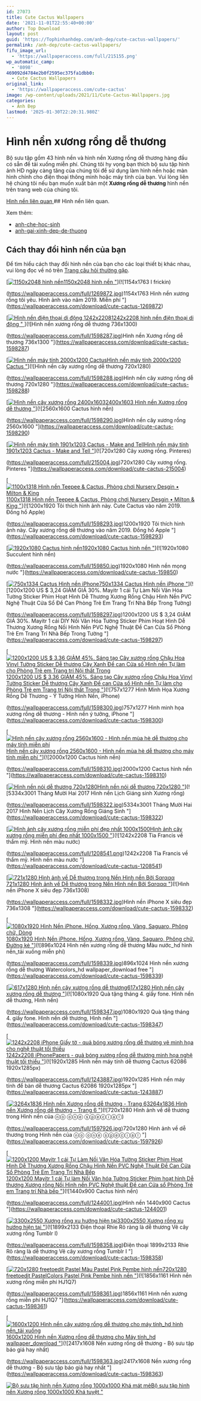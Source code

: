 ```yaml
---
id: 27073
title: Cute Cactus Wallpapers
date: '2021-11-01T22:55:40+00:00'
author: Top Download
layout: post
guid: 'https://Tophinhanhdep.com/anh-dep/cute-cactus-wallpapers/'
permalink: /anh-dep/cute-cactus-wallpapers/
fifu_image_url:
  - 'https://wallpaperaccess.com/full/215155.png'
wp_automatic_camp:
  - '8098'
469092d4784e2b0f2595ec375fa1dbb0:
  - Cute Cactus Wallpapers
original_link:
  - 'https://wallpaperaccess.com/cute-cactus'
image: /wp-content/uploads/2021/11/Cute-Cactus-Wallpapers.jpg
categories:
  - Ảnh Đẹp
lastmod: '2025-01-30T22:20:31.980Z'
---
```

# Hình nền xương rồng dễ thương

Bộ sưu tập gồm 43 hình nền và hình nền Xương rồng dễ thương hàng đầu có sẵn để tải xuống miễn phí. Chúng tôi hy vọng bạn thích bộ sưu tập hình ảnh HD ngày càng tăng của chúng tôi để sử dụng làm hình nền hoặc màn hình chính cho điện thoại thông minh hoặc máy tính của bạn. Vui lòng liên hệ chúng tôi nếu bạn muốn xuất bản một **Xương rồng dễ thương** hình nền trên trang web của chúng tôi.

[Hình nền liên quan ](#related) ## Hình nền liên quan.

   
 Xem thêm:

   
- [anh-che-hoc-sinh](https://tophinhanhdep.com/anh-che/anh-che-hoc-sinh/)
- [anh-gai-xinh-dep-de-thuong](https://tophinhanhdep.com/gai-xinh/anh-gai-xinh-dep-de-thuong/)

## Cách thay đổi hình nền của bạn

Để tìm hiểu cách thay đổi hình nền của bạn cho các loại thiết bị khác nhau, vui lòng đọc về nó trên [Trang câu hỏi thường gặp](https://tophinhanhdep.com/faq/).

  
[[![1150x2048 hình nền](https://wallpaperaccess.com/full/215155.png)1150x2048 hình nền "](https://wallpaperaccess.com/download/cute-cactus-215155)](![1154x1763 I frickin)

(https://wallpaperaccess.com/full/1269872.jpg)1154x1763 Hình nền xương rồng tôi yêu. Hình ảnh vào năm 2019. Miễn phí "](https://wallpaperaccess.com/download/cute-cactus-1269872)

[[![Hình nền điện thoại di động 1242x2208](https://wallpaperaccess.com/full/1598286.jpg)1242x2208 hình nền điện thoại di động " ](https://wallpaperaccess.com/download/cute-cactus-1598286)](![Hình nền xương rồng dễ thương 736x1300)

(https://wallpaperaccess.com/full/1598287.jpg)Hình nền Xương rồng dễ thương 736x1300 "](https://wallpaperaccess.com/download/cute-cactus-1598287)

[[![Hình nền máy tính 2000x1200 Cactus](https://wallpaperaccess.com/full/1243867.jpg)Hình nền máy tính 2000x1200 Cactus "](https://wallpaperaccess.com/download/cute-cactus-1243867)](![Hình nền cây xương rồng dễ thương 720x1280)

(https://wallpaperaccess.com/full/1598288.jpg)Hình nền cây xương rồng dễ thương 720x1280 "](https://wallpaperaccess.com/download/cute-cactus-1598288)

[[![Hình nền cây xương rồng 2400x1603](https://wallpaperaccess.com/full/1422290.jpg)2400x1603 Hình nền Xương rồng dễ thương "](https://wallpaperaccess.com/download/cute-cactus-1422290)](![2560x1600 Cactus hình nền)

(https://wallpaperaccess.com/full/1598290.jpg)Hình nền cây xương rồng 2560x1600 "](https://wallpaperaccess.com/download/cute-cactus-1598290)

[[![Hình nền máy tính 1901x1203 Cactus - Make and Tell](https://wallpaperaccess.com/full/159911.jpg)Hình nền máy tính 1901x1203 Cactus - Make and Tell "](https://wallpaperaccess.com/download/cute-cactus-159911)](![720x1280 Cây xương rồng.  Pinteres)

(https://wallpaperaccess.com/full/215004.jpg)720x1280 Cây xương rồng. Pinteres "](https://wallpaperaccess.com/download/cute-cactus-215004)

[[![1100x1318 Hình nền Teepee & Cactus, Phòng chơi Nursery Desgin • Milton & King](https://wallpaperaccess.com/full/1516178.jpg)1100x1318 Hình nền Teepee &amp; Cactus, Phòng chơi Nursery Desgin • Milton &amp; King "](https://wallpaperaccess.com/download/cute-cactus-1516178)](![1200x1920 Tôi thích hình ảnh này.  Cute Cactus vào năm 2019. Đồng hồ Apple)

(https://wallpaperaccess.com/full/1598293.jpg)1200x1920 Tôi thích hình ảnh này. Cây xương rồng dễ thương vào năm 2019. Đồng hồ Apple "](https://wallpaperaccess.com/download/cute-cactus-1598293)

[[![1920x1080 Cactus hình nền](https://wallpaperaccess.com/full/214994.jpg)1920x1080 Cactus hình nền "](https://wallpaperaccess.com/download/cute-cactus-214994)](![1920x1080 Succulent hình nền)

(https://wallpaperaccess.com/full/159850.jpg)1920x1080 Hình nền mọng nước "](https://wallpaperaccess.com/download/cute-cactus-159850)

[[![750x1334 Cactus Hình nền iPhone](https://wallpaperaccess.com/full/1598296.png)750x1334 Cactus Hình nền iPhone "](https://wallpaperaccess.com/download/cute-cactus-1598296)](![1200x1200 US $ 3,24 GIẢM GIÁ 30%.  Mayitr 1 cái Tự Làm Nồi Văn Hóa Tường Sticker Phim Hoạt Hình Dễ Thương Xương Rồng Chậu Hình Nền PVC Nghệ Thuật Cửa Sổ Đề Can Phòng Trẻ Em Trang Trí Nhà Bếp Trong Tường)

(https://wallpaperaccess.com/full/1598297.jpg)1200x1200 US $ 3,24 GIẢM GIÁ 30%. Mayitr 1 cái DIY Nồi Văn Hóa Tường Sticker Phim Hoạt Hình Dễ Thương Xương Rồng Nồi Hình Nền PVC Nghệ Thuật Đề Can Cửa Sổ Phòng Trẻ Em Trang Trí Nhà Bếp Trong Tường "](https://wallpaperaccess.com/download/cute-cactus-1598297)

[[![1200x1200 US $ 3,36 GIẢM 45%.  Sáng tạo Cây xương rồng Chậu Hoa Vinyl Tường Sticker Dễ thương Cây Xanh Đề can Cửa sổ Hình nền Tự làm cho Phòng Trẻ em Trang trí Nội thất Trong](https://wallpaperaccess.com/full/1598298.jpg)1200x1200 US $ 3,36 GIẢM 45%. Sáng tạo Cây xương rồng Chậu Hoa Vinyl Tường Sticker Dễ thương Cây Xanh Đề can Cửa sổ Hình nền Tự làm cho Phòng Trẻ em Trang trí Nội thất Trong "](https://wallpaperaccess.com/download/cute-cactus-1598298)](![757x1277 Hình Minh Họa Xương Rồng Dễ Thương - Ý Tưởng Hình Nền, iPhone)

(https://wallpaperaccess.com/full/1598300.jpg)757x1277 Hình minh họa xương rồng dễ thương - Hình nền ý tưởng, iPhone "](https://wallpaperaccess.com/download/cute-cactus-1598300)

[[![Hình nền cây xương rồng 2560x1600 - Hình nền mùa hè dễ thương cho máy tính miễn phí](https://wallpaperaccess.com/full/1178088.jpg)Hình nền cây xương rồng 2560x1600 - Hình nền mùa hè dễ thương cho máy tính miễn phí "](https://wallpaperaccess.com/download/cute-cactus-1178088)](![2000x1200 Cactus hình nền)

(https://wallpaperaccess.com/full/1598310.jpg)2000x1200 Cactus hình nền "](https://wallpaperaccess.com/download/cute-cactus-1598310)

[[![Hình nền nói dễ thương 720x1280](https://wallpaperaccess.com/full/1598312.jpg)Hình nền nói dễ thương 720x1280 "](https://wallpaperaccess.com/download/cute-cactus-1598312)](![5334x3001 Tháng Mười Hai 2017 Hình nền Lịch Giáng sinh Xương rồng)

(https://wallpaperaccess.com/full/1598322.jpg)5334x3001 Tháng Mười Hai 2017 Hình Nền Lịch Cây Xương Rồng Giáng Sinh "](https://wallpaperaccess.com/download/cute-cactus-1598322)

[[![Hình ảnh cây xương rồng miễn phí đẹp nhất 1000x1500](https://wallpaperaccess.com/full/1208681.jpg)Hình ảnh cây xương rồng miễn phí đẹp nhất 1000x1500 "](https://wallpaperaccess.com/download/cute-cactus-1208681)](![1242x2208 Tia Francis về thẩm mỹ.  Hình nền màu nước)

(https://wallpaperaccess.com/full/1208541.png)1242x2208 Tia Francis về thẩm mỹ. Hình nền màu nước "](https://wallpaperaccess.com/download/cute-cactus-1208541)

[[![721x1280 Hình ảnh về Dễ thương trong Nền Hình nền Bởi Sαrααα](https://wallpaperaccess.com/full/1422288.jpg)721x1280 Hình ảnh về Dễ thương trong Nền Hình nền Bởi Sαrααα "](https://wallpaperaccess.com/download/cute-cactus-1422288)](![Hình nền iPhone X siêu đẹp 736x1308)

(https://wallpaperaccess.com/full/1598332.jpg)Hình nền iPhone X siêu đẹp 736x1308 "](https://wallpaperaccess.com/download/cute-cactus-1598332)

[[![1080x1920 Hình Nền iPhone.  Hồng, Xương rồng, Vàng, Saguaro, Phông chữ, Dòng](https://wallpaperaccess.com/full/1598334.jpg)1080x1920 Hình Nền iPhone. Hồng, Xương rồng, Vàng, Saguaro, Phông chữ, Đường kẻ "](https://wallpaperaccess.com/download/cute-cactus-1598334)](![896x1024 Hình nền xương rồng dễ thương Màu nước_hd hình nền_tải xuống miễn phí)

(https://wallpaperaccess.com/full/1598339.jpg)896x1024 Hình nền xương rồng dễ thương Watercolors\_hd wallpaper\_download free "](https://wallpaperaccess.com/download/cute-cactus-1598339)

[[![617x1280 Hình nền cây xương rồng dễ thương](https://wallpaperaccess.com/full/1598346.jpg)617x1280 Hình nền cây xương rồng dễ thương "](https://wallpaperaccess.com/download/cute-cactus-1598346)](![1080x1920 Quà tặng tháng 4.  giấy fone.  Hình nền dễ thương, Hình nền)

(https://wallpaperaccess.com/full/1598347.jpg)1080x1920 Quà tặng tháng 4. giấy fone. Hình nền dễ thương, Hình nền "](https://wallpaperaccess.com/download/cute-cactus-1598347)

[[![1242x2208 iPhone Giấy tờ - quả bóng xương rồng dễ thương vẽ minh họa cho nghệ thuật tối thiểu](https://wallpaperaccess.com/full/1598348.jpg)1242x2208 iPhonePapers - quả bóng xương rồng dễ thương minh họa nghệ thuật tối thiểu "](https://wallpaperaccess.com/download/cute-cactus-1598348)](![1920x1285 Hình nền máy tính dễ thương Cactus 62086 1920x1285px)

(https://wallpaperaccess.com/full/1243887.jpg)1920x1285 Hình nền máy tính để bàn dễ thương Cactus 62086 1920x1285px "](https://wallpaperaccess.com/download/cute-cactus-1243887)

[[![3264x1836 Hình nền Xương rồng dễ thương - Trang 6](https://wallpaperaccess.com/full/1598353.jpg)3264x1836 Hình nền Xương rồng dễ thương - Trang 6 "](https://wallpaperaccess.com/download/cute-cactus-1598353)](![720x1280 Hình ảnh về dễ thương trong Hình nền của ⓝⓞ ⓞⓝⓔ ⓢⓟⓔⓒⓘⓐⓛ)

(https://wallpaperaccess.com/full/1597926.jpg)720x1280 Hình ảnh về dễ thương trong Hình nền của ⓝⓞ ⓞⓝⓔ ⓢⓟⓔⓒⓘⓐⓛ "](https://wallpaperaccess.com/download/cute-cactus-1597926)

[[![1200x1200 Mayitr 1 cái Tự Làm Nồi Văn Hóa Tường Sticker Phim Hoạt Hình Dễ Thương Xương Rồng Chậu Hình Nền PVC Nghệ Thuật Đề Can Cửa Sổ Phòng Trẻ Em Trang Trí Nhà Bếp](https://wallpaperaccess.com/full/1598355.jpg)1200x1200 Mayitr 1 cái Tự làm Nồi Văn hóa Tường Sticker Phim hoạt hình Dễ thương Xương rồng Nồi Hình nền PVC Nghệ thuật Đề can Cửa sổ Phòng Trẻ em Trang trí Nhà bếp "](https://wallpaperaccess.com/download/cute-cactus-1598355)](![1440x900 Cactus hình nền)

(https://wallpaperaccess.com/full/1244001.jpg)Hình nền 1440x900 Cactus "](https://wallpaperaccess.com/download/cute-cactus-1244001)

[[![3300x2550 Xương rồng xu hướng hiện tại](https://wallpaperaccess.com/full/1598357.jpg)3300x2550 Xương rồng xu hướng hiện tại "](https://wallpaperaccess.com/download/cute-cactus-1598357)](![1899x2133 Điện thoại Rhie Rõ ràng là dễ thương Vẽ cây xương rồng Tumblr I)

(https://wallpaperaccess.com/full/1598358.jpg)Điện thoại 1899x2133 Rhie Rõ ràng là dễ thương Vẽ cây xương rồng Tumblr I "](https://wallpaperaccess.com/download/cute-cactus-1598358)

[[![720x1280 freetoedit Pastel Màu Pastel Pink Pembe hình nền](https://wallpaperaccess.com/full/1234784.png)720x1280 freetoedit PastelColors Pastel Pink Pembe hình nền "](https://wallpaperaccess.com/download/cute-cactus-1234784)](![1856x1161 Hình nền xương rồng miễn phí HJ1Q7)

(https://wallpaperaccess.com/full/1598361.jpg)1856x1161 Hình nền xương rồng miễn phí HJ1Q7 "](https://wallpaperaccess.com/download/cute-cactus-1598361)

[[![1600x1200 Hình nền cây xương rồng dễ thương cho máy tính_hd hình nền_tải xuống](https://wallpaperaccess.com/full/1598362.jpg)1600x1200 Hình nền Xương rồng dễ thương cho Máy tính\_hd wallpaper\_download "](https://wallpaperaccess.com/download/cute-cactus-1598362)](![2417x1608 Nền xương rồng dễ thương - Bộ sưu tập báo giá hay nhất)

(https://wallpaperaccess.com/full/1598363.jpg)2417x1608 Nền xương rồng dễ thương - Bộ sưu tập báo giá hay nhất "](https://wallpaperaccess.com/download/cute-cactus-1598363)

[![Bộ sưu tập hình nền Xương rồng 1000x1000 Khá mát mẻ](https://wallpaperaccess.com/full/1598364.jpg)Bộ sưu tập hình nền Xương rồng 1000x1000 Khá tuyệt "](https://wallpaperaccess.com/download/cute-cactus-1598364)

